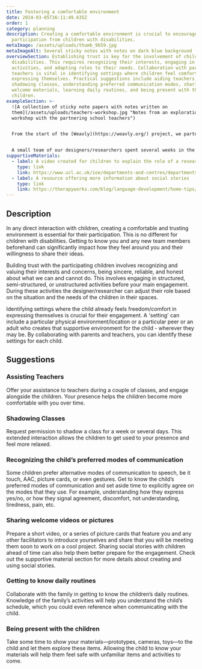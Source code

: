 ```yaml
---
title: Fostering a comfortable environment
date: 2024-03-05T16:11:49.635Z
order: 1
category: planning
description: Creating a comfortable environment is crucial to encourage active
  participation from children with disabilities.
metaImage: /assets/uploads/thumb_9b59.jpg
metaImageAlt: Several sticky notes with notes on dark blue background
overviewSection: Establishing trust is key for the involvement of children with
  disabilities. This requires recognizing their interests, engaging in various
  activities, and adapting roles to their needs. Collaboration with parents and
  teachers is vital in identifying settings where children feel comfortable
  expressing themselves. Practical suggestions include aiding teachers,
  shadowing classes, understanding preferred communication modes, sharing
  welcome materials, learning daily routines, and being present with the
  children.
exampleSection: >-
  ![A collection of sticky note papers with notes written on
  them](/assets/uploads/teachers-workshop.jpg "Notes from an exploration
  workshop with the partnering school teachers")


  From the start of the [Weavly](https://weavly.org/) project, we partnered with a school specializing in children with special needs and multiple exceptionalities. After initial meetings with teachers to discuss project goals and understand their community, students' diversity, and unique needs, we mutually decided that our team would assist in the Arts room before formal engagement. 


  A small team of our designers/researchers spent several weeks in the art room, aiding teachers with various activities. Our continuous presence not only helped us to learn more about each individual student, their preferences, and the dynamics in the school, but it also helped the students to become more familiar with us and recognize our faces and, in some cases, expect us to be there in the art room along with their teachers.
supportiveMaterials:
  - label: A video created for children to explain the role of a researcher
    type: link
    link: https://www.ucl.ac.uk/ioe/departments-and-centres/departments/culture-communication-and-media/what-researcher-video-children
  - label: A resource offering more information about social stories
    type: link
    link: https://therapyworks.com/blog/language-development/home-tips/using-social-stories-improve-childs-development/
---
```

## Description

In any direct interaction with children, creating a comfortable and trusting environment is essential for their participation. This is no different for children with disabilities. Getting to know you and any new team members beforehand can significantly impact how they feel around you and their willingness to share their ideas.

Building trust with the participating children involves recognizing and valuing their interests and concerns, being sincere, reliable, and honest about what we can and cannot do. This involves engaging in structured, semi-structured, or unstructured activities before your main engagement. During these activities the designer/researcher can adjust their role based on the situation and the needs of the children in their spaces. 

Identifying settings where the child already feels freedom/comfort in expressing themselves is crucial for their engagement. A 'setting' can include a particular physical environment/location or a particular peer or an adult who creates that supportive environment for the child - wherever they may be. By collaborating with parents and teachers, you can identify these settings for each child. 

## Suggestions

### Assisting Teachers

Offer your assistance to teachers during a couple of classes, and engage alongside the children. Your presence helps the children become more comfortable with you over time.

### Shadowing Classes

Request permission to shadow a class for a week or several days. This extended interaction allows the children to get used to your presence and feel more relaxed.

### Recognizing the child’s preferred modes of communication

Some children prefer alternative modes of communication to speech, be it touch, AAC, picture cards, or even gestures. Get to know the child’s preferred modes of communication and set aside time to explicitly agree on the modes that they use. For example, understanding how they express yes/no, or how they signal agreement, discomfort, not understanding, tiredness, pain, etc.

### Sharing welcome videos or pictures

Prepare a short video, or a series of picture cards that feature you and any other facilitators to introduce yourselves and share that you will be meeting them soon to work on a cool project. Sharing social stories with children ahead of time can also help them better prepare for the engagement. Check out the supportive material section for more details about creating and using social stories. 

### Getting to know daily routines

Collaborate with the family in getting to know the children’s daily routines. Knowledge of the family’s activities will help you understand the child’s schedule, which you could even reference when communicating with the child. 

### Being present with the children

Take some time to show your materials—prototypes, cameras, toys—to the child and let them explore these items. Allowing the child to know your materials will help them feel safe with unfamiliar items and activities to come.
